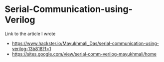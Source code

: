 # Serial-Communication-using-Verilog

Link to the article I wrote 

- https://www.hackster.io/Mayukhmali_Das/serial-communication-using-verilog-13b818?f=1
- https://sites.google.com/view/serial-comm-verilog-mayukhmali/home
